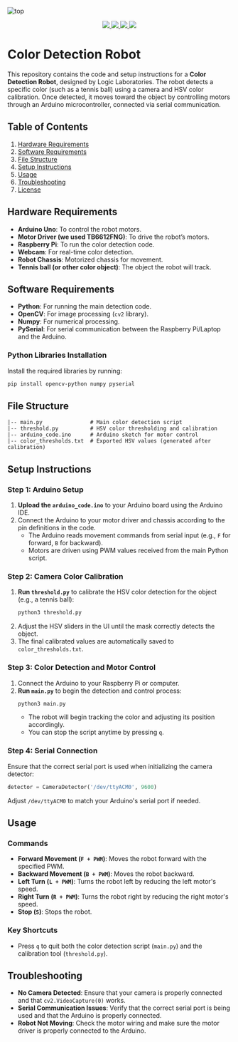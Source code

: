 ![top](https://github.com/user-attachments/assets/590094fa-ea04-48e8-b4dc-d062c1ab11d0)

<p align="center">
  <a href="https://www.logiclaboratories.tech">
    <img src="https://img.shields.io/badge/mywebsite-1B1F24?style=for-the-badge&logo=vercel&logoColor=white" />
  </a>
  <a href="https://www.linkedin.com/in/kurtaxlsaludo/">
    <img src="https://img.shields.io/badge/linked%20in-1B1F24?style=for-the-badge&logo=linkedin&logoColor=white" />
  </a>
  <a href="mailto:axlsaludo@proton.me">
     <img src="https://img.shields.io/badge/contact%20me-1B1F24?style=for-the-badge&logo=protonmail&logoColor=white" />
  </a>
  <a href="https://www.cloudskillsboost.google/public_profiles/22d7733e-0133-4057-affc-6e6f5ab6f8e9">
    <img src="https://img.shields.io/badge/gcp%20dev-1B1F24?style=for-the-badge&logo=google-cloud&logoColor=white" />
  </a>
</p>

# Color Detection Robot

This repository contains the code and setup instructions for a **Color Detection Robot**, designed by Logic Laboratories. The robot detects a specific color (such as a tennis ball) using a camera and HSV color calibration. Once detected, it moves toward the object by controlling motors through an Arduino microcontroller, connected via serial communication.

## Table of Contents
1. [Hardware Requirements](#hardware-requirements)
2. [Software Requirements](#software-requirements)
3. [File Structure](#file-structure)
4. [Setup Instructions](#setup-instructions)
5. [Usage](#usage)
6. [Troubleshooting](#troubleshooting)
7. [License](#license)

## Hardware Requirements
- **Arduino Uno**: To control the robot motors.
- **Motor Driver (we used TB6612FNG)**: To drive the robot’s motors.
- **Raspberry Pi**: To run the color detection code.
- **Webcam**: For real-time color detection.
- **Robot Chassis**: Motorized chassis for movement.
- **Tennis ball (or other color object)**: The object the robot will track.

## Software Requirements
- **Python**: For running the main detection code.
- **OpenCV**: For image processing (`cv2` library).
- **Numpy**: For numerical processing.
- **PySerial**: For serial communication between the Raspberry Pi/Laptop and the Arduino.

### Python Libraries Installation
Install the required libraries by running:
```bash
pip install opencv-python numpy pyserial
```

## File Structure
```
|-- main.py               # Main color detection script
|-- threshold.py          # HSV color thresholding and calibration
|-- arduino_code.ino      # Arduino sketch for motor control
|-- color_thresholds.txt  # Exported HSV values (generated after calibration)
```

## Setup Instructions

### Step 1: Arduino Setup
1. **Upload the `arduino_code.ino`** to your Arduino board using the Arduino IDE.
2. Connect the Arduino to your motor driver and chassis according to the pin definitions in the code.
   - The Arduino reads movement commands from serial input (e.g., `F` for forward, `B` for backward).
   - Motors are driven using PWM values received from the main Python script.

### Step 2: Camera Color Calibration
1. **Run `threshold.py`** to calibrate the HSV color detection for the object (e.g., a tennis ball):
    ```bash
    python3 threshold.py
    ```
2. Adjust the HSV sliders in the UI until the mask correctly detects the object.
3. The final calibrated values are automatically saved to `color_thresholds.txt`.

### Step 3: Color Detection and Motor Control
1. Connect the Arduino to your Raspberry Pi or computer.
2. **Run `main.py`** to begin the detection and control process:
    ```bash
    python3 main.py
    ```
   - The robot will begin tracking the color and adjusting its position accordingly.
   - You can stop the script anytime by pressing `q`.

### Step 4: Serial Connection
Ensure that the correct serial port is used when initializing the camera detector:
```python
detector = CameraDetector('/dev/ttyACM0', 9600)
```
Adjust `/dev/ttyACM0` to match your Arduino's serial port if needed.

## Usage

### Commands
- **Forward Movement (`F + PWM`)**: Moves the robot forward with the specified PWM.
- **Backward Movement (`B + PWM`)**: Moves the robot backward.
- **Left Turn (`L + PWM`)**: Turns the robot left by reducing the left motor's speed.
- **Right Turn (`R + PWM`)**: Turns the robot right by reducing the right motor's speed.
- **Stop (`S`)**: Stops the robot.

### Key Shortcuts
- Press `q` to quit both the color detection script (`main.py`) and the calibration tool (`threshold.py`).

## Troubleshooting
- **No Camera Detected**: Ensure that your camera is properly connected and that `cv2.VideoCapture(0)` works.
- **Serial Communication Issues**: Verify that the correct serial port is being used and that the Arduino is properly connected.
- **Robot Not Moving**: Check the motor wiring and make sure the motor driver is properly connected to the Arduino.

